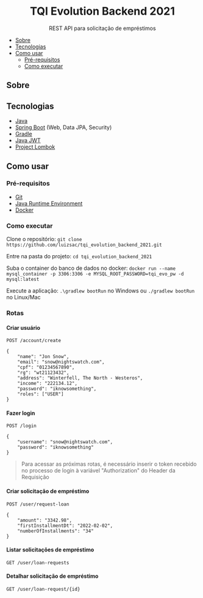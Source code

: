 <h1 align="center">TQI Evolution Backend 2021</h1>

<p align="center">REST API para solicitação de empréstimos</p>

- [Sobre](#sobre)
- [Tecnologias](#tecnologias)
- [Como usar](#como-usar)
    - [Pré-requisitos](#pr-requisitos)
    - [Como executar](#como-executar)

## Sobre


## Tecnologias
- [Java](https://openjdk.java.net/)
- [Spring Boot](https://spring.io/) (Web, Data JPA, Security)
- [Gradle](https://gradle.org/)
- [Java JWT](https://github.com/jwtk/jjwt)
- [Project Lombok](https://projectlombok.org/)

## Como usar
### Pré-requisitos
- [Git](https://git-scm.com/downloads)
- [Java Runtime Environment](https://www.java.com/pt-BR/download/)
- [Docker](https://www.docker.com/)

### Como executar
Clone o repositório: `git clone https://github.com/luizsac/tqi_evolution_backend_2021.git`

Entre na pasta do projeto: `cd tqi_evolution_backend_2021`

Suba o container do banco de dados no docker: `docker run --name mysql_container -p 3306:3306 -e MYSQL_ROOT_PASSWORD=tqi_evo_pw -d mysql:latest`

Execute a aplicação: `.\gradlew bootRun` no Windows ou `./gradlew bootRun` no Linux/Mac

### Rotas

#### Criar usuário
```
POST /account/create
```
```
{
    "name": "Jon Snow",
    "email": "snow@nightswatch.com",
    "cpf": "01234567890",
    "rg": "wt21123432",
    "address": "Winterfell, The North - Westeros",
    "income": "222134.12",
    "password": "iknowsomething",
    "roles": ["USER"]
}
```
  
#### Fazer login
```
POST /login
```
```
{
    "username": "snow@nightswatch.com",
    "password": "iknowsomething"
}
```
  
> Para acessar as próximas rotas, é necessário inserir o token recebido no processo de login à variável "Authorization" do Header da Requisição
  
#### Criar solicitação de empréstimo
```
POST /user/request-loan
```
```
{
    "amount": "3342.98",
    "firstInstallmentDt": "2022-02-02",
    "numberOfInstallments": "34"
}
```
  
#### Listar solicitações de empréstimo
```
GET /user/loan-requests
```
  
#### Detalhar solicitação de empréstimo
```
GET /user/loan-request/{id}
```